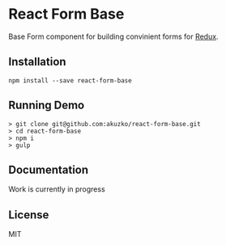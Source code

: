 React Form Base
===============

Base Form component for building convinient forms for [Redux](https://github.com/reactjs/redux).

## Installation

```
npm install --save react-form-base
```

## Running Demo

```
> git clone git@github.com:akuzko/react-form-base.git
> cd react-form-base
> npm i
> gulp
```

## Documentation

Work is currently in progress

## License

MIT
